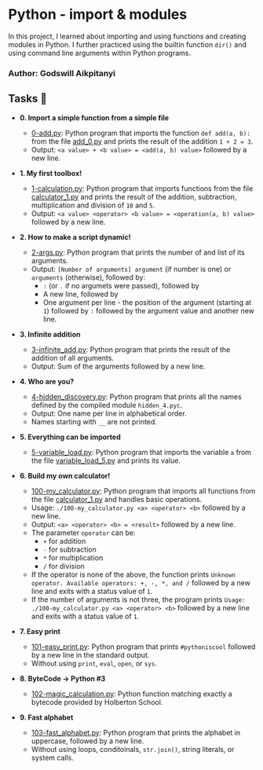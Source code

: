 # Python - import & modules

In this project, I learned about importing and using functions and creating modules in Python. I further practiced using the builtin function `dir()` and using command line arguments within Python programs.

### Author: Godswill Aikpitanyi

## Tasks :page_with_curl:

- **0. Import a simple function from a simple file**

  - [0-add.py](./0-add.py): Python program that imports the function `def add(a, b):` from the file [add_0.py](./add_0.py) and prints the result of the addition `1 + 2 = 3`.
  - Output: `<a value> + <b value> = <add(a, b) value>` followed by a new line.

- **1. My first toolbox!**

  - [1-calculation.py](./1-calculation.py): Python program that imports functions from the file [calculator_1.py](./1-calculator.py) and prints the result of the addition, subtraction, multiplication and division of `10` and `5`.
  - Output: `<a value> <operator> <b value> = <operation(a, b) value>` followed by a new line.

- **2. How to make a script dynamic!**

  - [2-args.py](./2-args.py): Python program that prints the number of and list of its arguments.
  - Output: `[Number of arguments] argument` (if number is one) or `arguments` (otherwise), followed by:
    - `:` (or `.` if no argumets were passed), followed by
    - A new line, followed by
    - One argument per line - the position of the argument (starting at `1`) followed by `:` followed by the argument value and another new line.

- **3. Infinite addition**

  - [3-infinite_add.py](./3-infinite_add.py): Python program that prints the result of the addition of all arguments.
  - Output: Sum of the arguments followed by a new line.

- **4. Who are you?**

  - [4-hidden_discovery.py](./4-hidden_discovery.py): Python program that prints all the names defined by the compiled module `hidden_4.pyc`.
  - Output: One name per line in alphabetical order.
  - Names starting with `__` are not printed.

- **5. Everything can be imported**

  - [5-variable_load.py](./5-variable_load.py): Python program that imports the variable `a` from the file [variable_load_5.py](./variable_load_5.py) and prints its value.

- **6. Build my own calculator!**

  - [100-my_calculator.py](./100-my_calculator.py): Python program that imports all functions from the file [calculator_1.py](./calculator_1.py) and handles basic operations.
  - Usage: `./100-my_calculator.py <a> <operator> <b>` followed by a new line.
  - Output: `<a> <operator> <b> = <result>` followed by a new line.
  - The parameter `operator` can be:
    - `+` for addition
    - `-` for subtraction
    - `*` for multiplication
    - `/` for division
  - If the operator is none of the above, the function prints `Unknown operator. Available operators: +, -, *, and /` followed by a new line and exits with a status value of `1`.
  - If the number of arguments is not three, the program prints `Usage: ./100-my_calculator.py <a> <operator> <b>` followed by a new line and exits with a status value of `1`.

- **7. Easy print**

  - [101-easy_print.py](./101-easy_print.py): Python program that prints `#pythoniscool` followed by a new line in the standard output.
  - Without using `print`, `eval`, `open`, or `sys`.

- **8. ByteCode -> Python #3**

  - [102-magic_calculation.py](./102-magic_calculation.py): Python function matching exactly a bytecode provided by Holberton School.

- **9. Fast alphabet**
  - [103-fast_alphabet.py](./103-fast_alphabet.py): Python program that prints the alphabet in uppercase, followed by a new line.
  - Without using loops, conditoinals, `str.join()`, string literals, or system calls.
